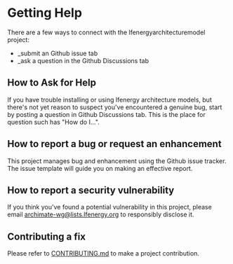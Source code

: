 <!--
SPDX-FileCopyrightText: 2017-2022 Contributors to the lfenergyarchitecturemodel project

SPDX-License-Identifier: CC-BY-4.0
-->
# Getting Help

There are a few ways to connect with the lfenergyarchitecturemodel project:
* _submit an Github issue tab
* _ask a question in the Github Discussions tab

## How to Ask for Help

If you have trouble installing or using lfenergy architecture models, but there's not yet reason to suspect you've encountered a genuine bug,
start by posting a question in Github Discussions tab. This is the place for question such has "How do I...".

## How to report a bug or request an enhancement

This project manages bug and enhancement using the Github issue tracker. The issue template will guide you on making an effective report.

## How to report a security vulnerability

If you think you've found a potential vulnerability in this project, please
email archimate-wg@lists.lfenergy.org to responsibly disclose it.

## Contributing a fix

Please refer to [CONTRIBUTING.md](CONTRIBUTING.md) to make a project contribution.
